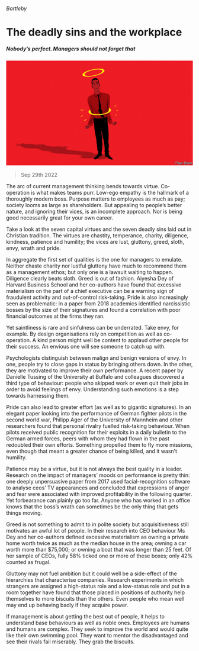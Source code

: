 ###### Bartleby

# The deadly sins and the workplace 

##### Nobody’s perfect. Managers should not forget that 

![image](images/20221001_WBD002.jpg) 

> Sep 29th 2022 

The arc of current management thinking bends towards virtue. Co-operation is what makes teams purr. Low-ego empathy is the hallmark of a thoroughly modern boss. Purpose matters to employees as much as pay; society looms as large as shareholders. But appealing to people’s better nature, and ignoring their vices, is an incomplete approach. Nor is being good necessarily great for your own career. 

Take a look at the seven capital virtues and the seven deadly sins laid out in Christian tradition. The virtues are chastity, temperance, charity, diligence, kindness, patience and humility; the vices are lust, gluttony, greed, sloth, envy, wrath and pride. 

In aggregate the first set of qualities is the one for managers to emulate. Neither chaste charity nor lustful gluttony have much to recommend them as a management ethos; but only one is a lawsuit waiting to happen. Diligence clearly beats sloth. Greed is out of fashion. Aiyesha Dey of Harvard Business School and her co-authors have found that excessive materialism on the part of a chief executive can be a warning sign of fraudulent activity and out-of-control risk-taking. Pride is also increasingly seen as problematic: in a paper from 2018 academics identified narcissistic bosses by the size of their signatures and found a correlation with poor financial outcomes at the firms they ran. 

Yet saintliness is rare and sinfulness can be underrated. Take envy, for example. By design organisations rely on competition as well as co-operation. A kind person might well be content to applaud other people for their success. An envious one will see someone to catch up with. 

Psychologists distinguish between malign and benign versions of envy. In one, people try to close gaps in status by bringing others down. In the other, they are motivated to improve their own performance. A recent paper by Danielle Tussing of the University at Buffalo and colleagues discovered a third type of behaviour: people who skipped work or even quit their jobs in order to avoid feelings of envy. Understanding such emotions is a step towards harnessing them.

Pride can also lead to greater effort (as well as to gigantic signatures). In an elegant paper looking into the performance of German fighter pilots in the second world war, Philipp Ager of the University of Mannheim and other researchers found that personal rivalry fuelled risk-taking behaviour. When pilots received public recognition for their exploits in a daily bulletin to the German armed forces, peers with whom they had flown in the past redoubled their own efforts. Something propelled them to fly more missions, even though that meant a greater chance of being killed, and it wasn’t humility. 

Patience may be a virtue, but it is not always the best quality in a leader. Research on the impact of managers’ moods on performance is pretty thin: one deeply unpersuasive paper from 2017 used facial-recognition software to analyse ceos’ TV appearances and concluded that expressions of anger and fear were associated with improved profitability in the following quarter. Yet forbearance can plainly go too far. Anyone who has worked in an office knows that the boss’s wrath can sometimes be the only thing that gets things moving. 

Greed is not something to admit to in polite society but acquisitiveness still motivates an awful lot of people. In their research into CEO behaviour Ms Dey and her co-authors defined excessive materialism as owning a private home worth twice as much as the median house in the area; owning a car worth more than $75,000; or owning a boat that was longer than 25 feet. Of her sample of CEOs, fully 58% ticked one or more of these boxes; only 42% counted as frugal. 

Gluttony may not fuel ambition but it could well be a side-effect of the hierarchies that characterise companies. Research experiments in which strangers are assigned a high-status role and a low-status role and put in a room together have found that those placed in positions of authority help themselves to more biscuits than the others. Even people who mean well may end up behaving badly if they acquire power. 

If management is about getting the best out of people, it helps to understand base behaviours as well as noble ones. Employees are humans and humans are complex. They seek to improve the world and would quite like their own swimming pool. They want to mentor the disadvantaged and see their rivals fail miserably. They grab the biscuits. 






